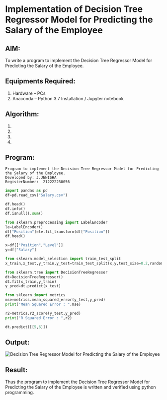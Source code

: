 # Implementation of Decision Tree Regressor Model for Predicting the Salary of the Employee

## AIM:
To write a program to implement the Decision Tree Regressor Model for Predicting the Salary of the Employee.

## Equipments Required:
1. Hardware – PCs
2. Anaconda – Python 3.7 Installation / Jupyter notebook

## Algorithm:
1. 
2. 
3. 
4. 

## Program:
```
Program to implement the Decision Tree Regressor Model for Predicting the Salary of the Employee.
Developed by: J.JENISHA
RegisterNumber:  212222230056
```
```python
import pandas as pd
df=pd.read_csv("Salary.csv")

df.head()
df.info()
df.isnull().sum()

from sklearn.preprocessing import LabelEncoder
le=LabelEncoder()
df["Position"]=le.fit_transform(df["Position"])
df.head()

x=df[["Position","Level"]]
y=df["Salary"]

from sklearn.model_selection import train_test_split
x_train,x_test,y_train,y_test=train_test_split(x,y,test_size=0.2,random_state=2)

from sklearn.tree import DecisionTreeRegressor
dt=DecisionTreeRegressor()
dt.fit(x_train,y_train)
y_pred=dt.predict(x_test)

from sklearn import metrics
mse=metrics.mean_squared_error(y_test,y_pred)
print("Mean Squared Error : ",mse)

r2=metrics.r2_score(y_test,y_pred)
print("R Squared Error : ",r2)

dt.predict([[5,6]])
```

## Output:
![Decision Tree Regressor Model for Predicting the Salary of the Employee](sam.png)


## Result:
Thus the program to implement the Decision Tree Regressor Model for Predicting the Salary of the Employee is written and verified using python programming.
